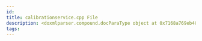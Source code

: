 ```yaml
---
id: 
title: calibrationservice.cpp File
description: <doxmlparser.compound.docParaType object at 0x7168a769eb40>
tags:
---
```

